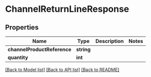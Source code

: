 # ChannelReturnLineResponse

## Properties
Name | Type | Description | Notes
------------ | ------------- | ------------- | -------------
**channelProductReference** | **string** |  | 
**quantity** | **int** |  | 

[[Back to Model list]](../README.md#documentation-for-models) [[Back to API list]](../README.md#documentation-for-api-endpoints) [[Back to README]](../README.md)



